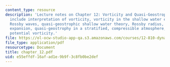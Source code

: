 ```yaml
---
content_type: resource
description: 'Lecture notes on Chapter 12: Vorticity and Quasi-Geostrophy. Topics
  include interpretation of vorticity, vorticity in the shallow water equations, filtered
  Rossby waves, quasi-geostrophic shallow water theory, Rossby radius, Rossby number
  expansion, quasi-geostrophy in a stratified, compressible atmosphere, and pseudo
  potential vorticity.'
file: https://ol-ocw-studio-app-qa.s3.amazonaws.com/courses/12-810-dynamics-of-the-atmosphere-spring-2008/e55effdf16afad1e9b9f3c8fb0be2def_chapter_12.pdf
file_type: application/pdf
resourcetype: Document
title: chapter_12.pdf
uid: e55effdf-16af-ad1e-9b9f-3c8fb0be2def
---
```

